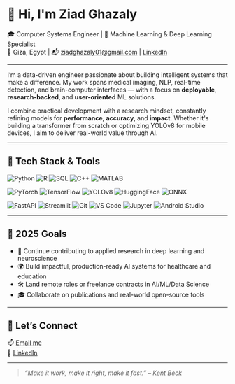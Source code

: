 # 👋 Hi, I'm Ziad Ghazaly

🎓 Computer Systems Engineer | 🧠 Machine Learning & Deep Learning Specialist  
📍 Giza, Egypt | 📬 ziadghazaly01@gmail.com | [LinkedIn](https://www.linkedin.com/in/ziad-ghazaly-a6828b283/)

---

I’m a data-driven engineer passionate about building intelligent systems that make a difference. My work spans medical imaging, NLP, real-time detection, and brain-computer interfaces — with a focus on **deployable**, **research-backed**, and **user-oriented** ML solutions.

I combine practical development with a research mindset, constantly refining models for **performance**, **accuracy**, and **impact**. Whether it's building a transformer from scratch or optimizing YOLOv8 for mobile devices, I aim to deliver real-world value through AI.

---

## 🚀 Tech Stack & Tools

![Python](https://img.shields.io/badge/Python-3776AB?style=for-the-badge&logo=python&logoColor=white)
![R](https://img.shields.io/badge/R-276DC3?style=for-the-badge&logo=r&logoColor=white)
![SQL](https://img.shields.io/badge/SQL-4479A1?style=for-the-badge&logo=postgresql&logoColor=white)
![C++](https://img.shields.io/badge/C++-00599C?style=for-the-badge&logo=c%2B%2B&logoColor=white)
![MATLAB](https://img.shields.io/badge/MATLAB-orange?style=for-the-badge&logo=mathworks&logoColor=white)

![PyTorch](https://img.shields.io/badge/PyTorch-EE4C2C?style=for-the-badge&logo=pytorch&logoColor=white)
![TensorFlow](https://img.shields.io/badge/TensorFlow-FF6F00?style=for-the-badge&logo=tensorflow&logoColor=white)
![YOLOv8](https://img.shields.io/badge/YOLOv8-black?style=for-the-badge&logo=ultralytics&logoColor=white)
![HuggingFace](https://img.shields.io/badge/HuggingFace-FFDD54?style=for-the-badge&logo=huggingface&logoColor=black)
![ONNX](https://img.shields.io/badge/ONNX-005CED?style=for-the-badge&logo=onnx&logoColor=white)

![FastAPI](https://img.shields.io/badge/FastAPI-009688?style=for-the-badge&logo=fastapi&logoColor=white)
![Streamlit](https://img.shields.io/badge/Streamlit-FF4B4B?style=for-the-badge&logo=streamlit&logoColor=white)
![Git](https://img.shields.io/badge/Git-F05032?style=for-the-badge&logo=git&logoColor=white)
![VS Code](https://img.shields.io/badge/VS--Code-007ACC?style=for-the-badge&logo=visual-studio-code&logoColor=white)
![Jupyter](https://img.shields.io/badge/Jupyter-F37726?style=for-the-badge&logo=jupyter&logoColor=white)
![Android Studio](https://img.shields.io/badge/Android--Studio-3DDC84?style=for-the-badge&logo=android-studio&logoColor=white)


---

## 🎯 2025 Goals

- 🧪 Continue contributing to applied research in deep learning and neuroscience  
- 🌍 Build impactful, production-ready AI systems for healthcare and education  
- 🛠️ Land remote roles or freelance contracts in AI/ML/Data Science  
- 🎓 Collaborate on publications and real-world open-source tools

---

## 🤝 Let’s Connect

📫 [Email me](mailto:ziadghazaly01@gmail.com)  
🔗 [LinkedIn](https://www.linkedin.com/in/ziad-ghazaly-a6828b283/)

---

> _“Make it work, make it right, make it fast.” – Kent Beck_

